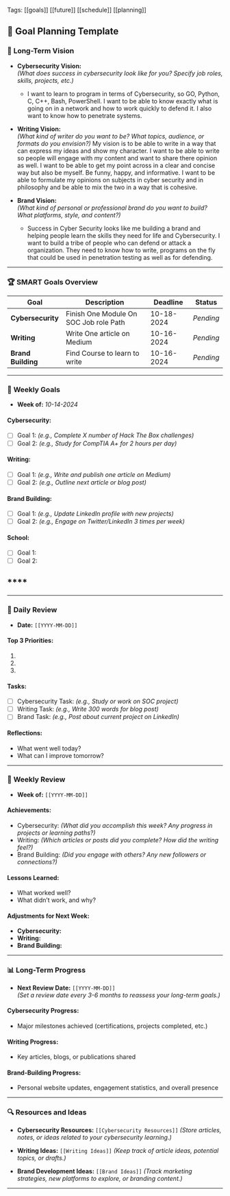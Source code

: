 Tags: [[goals]] [[future]] [[schedule]] [[planning]]
## 🎯 **Goal Planning Template**

### 🌟 **Long-Term Vision**
- **Cybersecurity Vision:**  
  *(What does success in cybersecurity look like for you? Specify job roles, skills, projects, etc.)*
	-  I want to learn to program in terms of Cybersecurity,  so GO, Python, C, C++, Bash, PowerShell. I want to be able to know exactly what is going on in a network and how to work quickly to defend it. I also want to know how to penetrate systems. 


- **Writing Vision:**  
  *(What kind of writer do you want to be? What topics, audience, or formats do you envision?)*
  My vision is to be able to write in a way that can express my ideas and show my character. I want to be able to write so people will engage with my content and want to share there opinion as well. I want to be able to get my point across in a clear and concise way but also be myself. Be funny, happy, and informative.  I want to be able to formulate my opinions on subjects in cyber security and in philosophy and be able to mix the two in a way that is cohesive. 
  
- **Brand Vision:**  
  *(What kind of personal or professional brand do you want to build? What platforms, style, and content?)*
  - Success in Cyber Security looks like me building a brand and helping people learn the skills they need for life and Cybersecurity. I want to build a tribe of people who can defend or attack a organization. They need to know how to write, programs on the fly that could be used in penetration testing as well as for defending. 
  
---

### 🏆 **SMART Goals Overview**

| **Goal**           | **Description**                        | **Deadline** | **Status** |
| ------------------ | -------------------------------------- | ------------ | ---------- |
| **Cybersecurity**  | Finish One Module On SOC Job role Path | 10-18-2024   | *Pending*  |
| **Writing**        | Write One article on Medium            | 10-16-2024   | *Pending*  |
| **Brand Building** | Find Course to learn to write          | 10-16-2024   | *Pending*  |

---

### 📅 **Weekly Goals**
- **Week of:** *10-14-2024*
  
#### Cybersecurity:
- [ ] Goal 1: *(e.g., Complete X number of Hack The Box challenges)*
- [ ] Goal 2: *(e.g., Study for CompTIA A+ for 2 hours per day)*

#### Writing:
- [ ] Goal 1: *(e.g., Write and publish one article on Medium)*
- [ ] Goal 2: *(e.g., Outline next article or blog post)*

#### Brand Building:
- [ ] Goal 1: *(e.g., Update LinkedIn profile with new projects)*
- [ ] Goal 2: *(e.g., Engage on Twitter/LinkedIn 3 times per week)*

#### **School:**
- [ ] Goal 1: 
- [ ] Goal 2: 
## ****

---

### 📆 **Daily Review**
- **Date:** `[[YYYY-MM-DD]]`

#### Top 3 Priorities:
1. 
2. 
3. 

#### Tasks:
- [ ] Cybersecurity Task: *(e.g., Study or work on SOC project)*
- [ ] Writing Task: *(e.g., Write 300 words for blog post)*
- [ ] Brand Task: *(e.g., Post about current project on LinkedIn)*

#### Reflections:
- What went well today?
- What can I improve tomorrow?

---

### 🔄 **Weekly Review**
- **Week of:** `[[YYYY-MM-DD]]`

#### Achievements:
- Cybersecurity: *(What did you accomplish this week? Any progress in projects or learning paths?)*
- Writing: *(Which articles or posts did you complete? How did the writing feel?)*
- Brand Building: *(Did you engage with others? Any new followers or connections?)*

#### Lessons Learned:
- What worked well?
- What didn’t work, and why?

#### Adjustments for Next Week:
- **Cybersecurity:** 
- **Writing:** 
- **Brand Building:** 

---

### 📊 **Long-Term Progress**
- **Next Review Date:** `[[YYYY-MM-DD]]`  
  *(Set a review date every 3-6 months to reassess your long-term goals.)*

#### Cybersecurity Progress:
- Major milestones achieved (certifications, projects completed, etc.)

#### Writing Progress:
- Key articles, blogs, or publications shared

#### Brand-Building Progress:
- Personal website updates, engagement statistics, and overall presence

---

### 🔍 **Resources and Ideas**
- **Cybersecurity Resources:** `[[Cybersecurity Resources]]`
  *(Store articles, notes, or ideas related to your cybersecurity learning.)*
  
- **Writing Ideas:** `[[Writing Ideas]]`
  *(Keep track of article ideas, potential topics, or drafts.)*
  
- **Brand Development Ideas:** `[[Brand Ideas]]`
  *(Track marketing strategies, new platforms to explore, or branding content.)*

---
